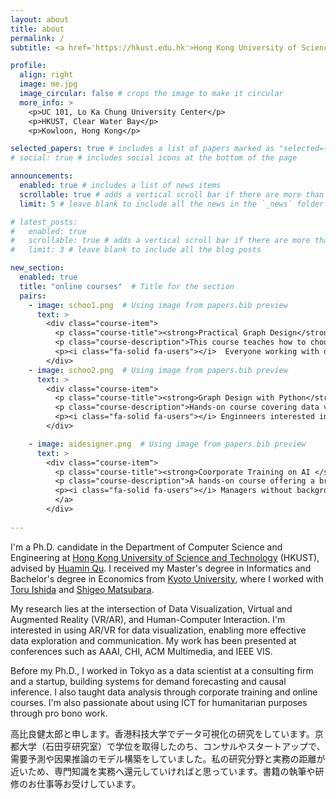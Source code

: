 ```yaml
---
layout: about
title: about
permalink: /
subtitle: <a href='https://hkust.edu.hk'>Hong Kong University of Science and Technology</a>, ktakahira@connect.ust.hk

profile:
  align: right
  image: me.jpg
  image_circular: false # crops the image to make it circular
  more_info: >
    <p>UC 101, Lo Ka Chung University Center</p>
    <p>HKUST, Clear Water Bay</p>
    <p>Kowloon, Hong Kong</p>

selected_papers: true # includes a list of papers marked as "selected={true}"
# social: true # includes social icons at the bottom of the page

announcements:
  enabled: true # includes a list of news items
  scrollable: true # adds a vertical scroll bar if there are more than 3 news items
  limit: 5 # leave blank to include all the news in the `_news` folder

# latest_posts:
#   enabled: true
#   scrollable: true # adds a vertical scroll bar if there are more than 3 new posts items
#   limit: 3 # leave blank to include all the blog posts

new_section:
  enabled: true
  title: "online courses"  # Title for the section
  pairs:
    - image: schoo1.png  # Using image from papers.bib preview
      text: >
        <div class="course-item">
          <p class="course-title"><strong>Practical Graph Design</strong></p>
          <p class="course-description">This course teaches how to choose and design effective charts through hands-on exercises. We discuss and evaluate whether their visualizations are appropriate and how to improve them for clearer communication.</p>
          <p><i class="fa-solid fa-users"></i>  Everyone working with data &nbsp;&nbsp;<a href="https://schoo.jp/course/7137" class="course-link"><i class="fas fa-external-link-alt"></i> Course Link</a></p>
        </div>
    - image: schoo2.png  # Using image from papers.bib preview
      text: >
        <div class="course-item">
          <p class="course-title"><strong>Graph Design with Python</strong></p>
          <p class="course-description">Hands-on course covering data visualization workflows using Python. Learn how to visualize data to gain deeper insights and enhance your analysis skills.</p>
          <p><i class="fa-solid fa-users"></i> Enginneers interested in data visualization &nbsp;&nbsp;<a href="https://schoo.jp/course/7204" class="course-link"><i class="fas fa-external-link-alt"></i> Course Link</a></p>
        </div>

    - image: aidesigner.png  # Using image from papers.bib preview
      text: >
        <div class="course-item">
          <p class="course-title"><strong>Coorporate Training on AI </strong></p>
          <p class="course-description">A hands-on course offering a broad overview of AI, designed for management-level business professionals, conducted in collaboration with the <a href="https://www.sus-g.co.jp">SUS</a> in Kyoto.</p>
          <p><i class="fa-solid fa-users"></i> Managers without backgrounds of AI &nbsp;&nbsp;<a href="https://ai-designer.info" class="course-link"><i class="fas fa-external-link-alt"></i> Course Link</a></p>
          </a>
        </div>
    
---
```

I'm a Ph.D. candidate in the Department of Computer Science and Engineering at [Hong Kong University of Science and Technology](https://hkust.edu.hk) (HKUST), advised by [Huamin Qu](http://www.huamin.org). I received my Master's degree in Informatics and Bachelor's degree in Economics from [Kyoto University](https://www.kyoto-u.ac.jp/en), where I worked with [Toru Ishida](https://oldtextbook.com) and [Shigeo Matsubara](https://scholar.google.com/citations?user=efzF5rcAAAAJ&hl=en).

My research lies at the intersection of Data Visualization, Virtual and Augmented Reality (VR/AR), and Human-Computer Interaction. I'm interested in using AR/VR for data visualization, enabling more effective data exploration and communication. 
My work has been presented at conferences such as AAAI, CHI, ACM Multimedia, and IEEE VIS.

Before my Ph.D., I worked in Tokyo as a data scientist at a consulting firm and a startup, building systems for demand forecasting and causal inference. I also taught data analysis through corporate training and online courses. I'm also passionate about using ICT for humanitarian purposes through pro bono work.


高比良健太郎と申します。香港科技大学でデータ可視化の研究をしています。京都大学（石田亨研究室）で学位を取得したのち、コンサルやスタートアップで、需要予測や因果推論のモデル構築をしていました。私の研究分野と実務の距離が近いため、専門知識を実務へ還元していければと思っています。書籍の執筆や研修のお仕事等お受けしています。
